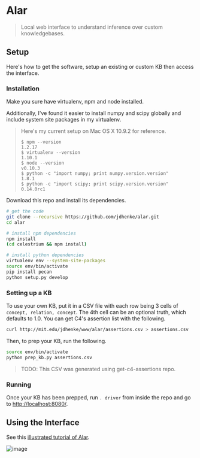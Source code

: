 Alar
======

> Local web interface to understand inference over custom knowledgebases.

## Setup

Here's how to get the software, setup an existing or custom KB then access the interface.

### Installation

Make you sure have virtualenv, npm and node installed.

Additionally, I've found it easier to install numpy and scipy globally and include system site packages in my virtualenv.

> Here's my current setup on Mac OS X 10.9.2 for reference.
>
>     $ npm --version
>     1.2.17
>     $ virtualenv --version
>     1.10.1
>     $ node --version
>     v0.10.3
>     $ python -c "import numpy; print numpy.version.version"
>     1.8.1
>     $ python -c "import scipy; print scipy.version.version"
>     0.14.0rc1


Download this repo and install its dependencies.

```bash
# get the code
git clone --recursive https://github.com/jdhenke/alar.git
cd alar

# install npm dependencies
npm install
(cd celestrium && npm install)

# install python dependencies
virtualenv env --system-site-packages
source env/bin/activate
pip install pecan
python setup.py develop
```

### Setting up a KB

To use your own KB, put it in a CSV file with each row being 3 cells of
`concept, relation, concept`. The 4th cell can be an optional truth, which defaults to 1.0. You can get C4's assertion list with the following.

```bash
curl http://mit.edu/jdhenke/www/alar/assertions.csv > assertions.csv
```

Then, to prep your KB, run the following.

```bash
source env/bin/activate
python prep_kb.py assertions.csv
```

> TODO: This CSV was generated using get-c4-assertions repo.

### Running

Once your KB has been prepped, run `. driver` from inside the repo and go to [http://localhost:8080/](http://localhost:8080/).

## Using the Interface

See this [illustrated tutorial of Alar](https://docs.google.com/document/d/19KUwApiWCTEXaLUh_mrC_aCe-1VazFbHiaaFxZ6ImAo/edit?usp=sharing).

![image](https://cloud.githubusercontent.com/assets/1418690/2674280/aeb1a960-c0fe-11e3-9867-49b8a3292729.png)
